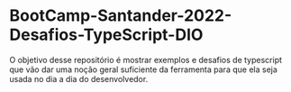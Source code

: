 # BootCamp-Santander-2022-Desafios-TypeScript-DIO
O objetivo desse repositório é mostrar exemplos e desafios de typescript que vão dar uma noção geral suficiente da ferramenta para que ela seja usada no dia a dia do desenvolvedor.
